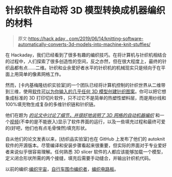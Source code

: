 # 针织软件自动将 3D 模型转换成机器编织的材料

> 原文:[https://hack aday . com/2019/06/14/knitting-software-automatically-converts-3d-models-into-machine-knit-stuffies/](https://hackaday.com/2019/06/14/knitting-software-automatically-converts-3d-models-into-machine-knit-stuffies/)

在 Hackaday，我们已经看到了很多有趣的编织技巧。在将计算机与针织机相结合的过程中，人们探索了很多创造性的空间，反之亦然，但在很大程度上，最终的针织品都有点……二维。针织和业余爱好者水平的针织机的机械现实只是倾向于在平面上用简单的像素网格工作。

然而，[卡内基梅隆纺织实验室]的一个团队已经将计算机控制的针织世界从二维带到三维，使用[软件可以为你输入的几乎任何 3D 模型创建针织图案](https://textiles-lab.github.io/publications/2018-autoknit/)。你可以把它想象成标准的 3D 打印切片软件，只不过它不是简单的热塑性塑料层，而是用纱线和 100%填充物生成复杂的多维针织链和针织链。

他们在题为 *[的论文中讨论了细节，并很好地说明了 3D 网格的自动机器编织](https://drive.google.com/open?id=1UO0aGgbZqidvzgupqrJ--GwazSmIkph2)* 和一个[视频](https://drive.google.com/file/d/1_XlprMZKhhuk89xsZMMo7Qxv801bRASK/view)(不幸的是不能嵌入)显示了软件界面的运行，以及一些填充过程和最终可爱的(好吧，他们也有点毛骨悚然)填充形状。

自从他们的论文发表以来，[纺织品实验室]也在 GitHub 上发布了他们的 autoknit 软件的开源版本。尽管编译和安装步骤看起来很重要，但实际的界面对于专业爱好者来说似乎很容易理解。任何熟悉 3D slicer 软件的人都应该能够加载一个模型，定义闭合形状所需的两个接缝，填充后需要手动缝合，并输出针织机代码。

以前的编织:[编织宇宙](https://hackaday.com/2018/09/06/electromagnetic-field-a-hacked-knitting-machine-knitting-the-universe/)，[自行车围巾编织者](https://hackaday.com/2018/06/11/bike-driven-scarf-knitter-is-an-accessory-to-warmth/)，[编织电路板](https://hackaday.com/2014/06/19/knitted-circuit-board-lends-flexibility-to-e-textiles/)。